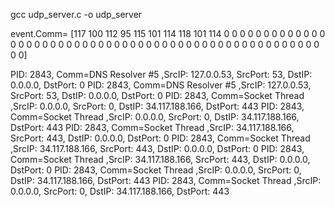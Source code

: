 gcc udp_server.c -o udp_server

event.Comm= [117 100 112 95 115 101 114 118 101 114 0 0 0 0 0 0 0 0 0 0 0 0 0 0 0 0 0 0 0 0 0 0 0 0 0 0 0 0 0 0 0 0 0 0 0 0 0 0 0 0 0 0 0 0 0 0 0 0 0 0 0 0 0 0]


PID: 2843, Comm=DNS Resolver #5 ,SrcIP: 127.0.0.53, SrcPort: 53, DstIP: 0.0.0.0, DstPort: 0 
PID: 2843, Comm=DNS Resolver #5 ,SrcIP: 127.0.0.53, SrcPort: 53, DstIP: 0.0.0.0, DstPort: 0 
PID: 2843, Comm=Socket Thread ,SrcIP: 0.0.0.0, SrcPort: 0, DstIP: 34.117.188.166, DstPort: 443 
PID: 2843, Comm=Socket Thread ,SrcIP: 0.0.0.0, SrcPort: 0, DstIP: 34.117.188.166, DstPort: 443 
PID: 2843, Comm=Socket Thread ,SrcIP: 34.117.188.166, SrcPort: 443, DstIP: 0.0.0.0, DstPort: 0 
PID: 2843, Comm=Socket Thread ,SrcIP: 34.117.188.166, SrcPort: 443, DstIP: 0.0.0.0, DstPort: 0 
PID: 2843, Comm=Socket Thread ,SrcIP: 34.117.188.166, SrcPort: 443, DstIP: 0.0.0.0, DstPort: 0 
PID: 2843, Comm=Socket Thread ,SrcIP: 0.0.0.0, SrcPort: 0, DstIP: 34.117.188.166, DstPort: 443 
PID: 2843, Comm=Socket Thread ,SrcIP: 0.0.0.0, SrcPort: 0, DstIP: 34.117.188.166, DstPort: 443 
